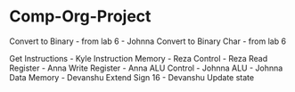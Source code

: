 # Comp-Org-Project

Convert to Binary - from lab 6 - Johnna
Convert to Binary Char - from lab 6 

Get Instructions - Kyle
Instruction Memory - Reza
Control - Reza
Read Register - Anna
Write Register - Anna
ALU Control - Johnna
ALU - Johnna
Data Memory - Devanshu
Extend Sign 16 - Devanshu 
Update state 
